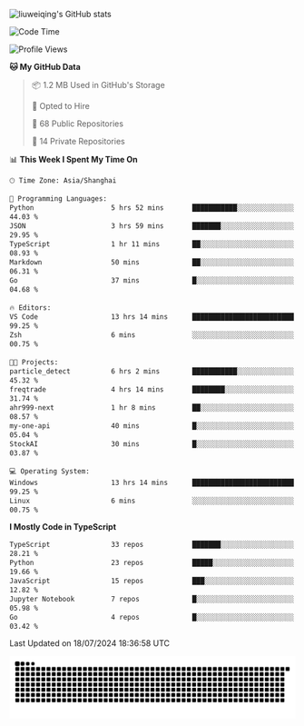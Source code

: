 ![liuweiqing's GitHub stats](https://github-readme-stats.vercel.app/api?username=14790897&show_icons=true&locale=cn&include_all_commits=true&count_private=true)

<!--START_SECTION:waka-->
![Code Time](http://img.shields.io/badge/Code%20Time-1%2C166%20hrs%2022%20mins-blue)

![Profile Views](http://img.shields.io/badge/Profile%20Views-4-blue)

**🐱 My GitHub Data** 

> 📦 1.2 MB Used in GitHub's Storage 
 > 
> 💼 Opted to Hire
 > 
> 📜 68 Public Repositories 
 > 
> 🔑 14 Private Repositories 
 > 
📊 **This Week I Spent My Time On** 

```text
🕑︎ Time Zone: Asia/Shanghai

💬 Programming Languages: 
Python                   5 hrs 52 mins       ███████████░░░░░░░░░░░░░░   44.03 % 
JSON                     3 hrs 59 mins       ███████░░░░░░░░░░░░░░░░░░   29.95 % 
TypeScript               1 hr 11 mins        ██░░░░░░░░░░░░░░░░░░░░░░░   08.93 % 
Markdown                 50 mins             ██░░░░░░░░░░░░░░░░░░░░░░░   06.31 % 
Go                       37 mins             █░░░░░░░░░░░░░░░░░░░░░░░░   04.68 % 

🔥 Editors: 
VS Code                  13 hrs 14 mins      █████████████████████████   99.25 % 
Zsh                      6 mins              ░░░░░░░░░░░░░░░░░░░░░░░░░   00.75 % 

🐱‍💻 Projects: 
particle_detect          6 hrs 2 mins        ███████████░░░░░░░░░░░░░░   45.32 % 
freqtrade                4 hrs 14 mins       ████████░░░░░░░░░░░░░░░░░   31.74 % 
ahr999-next              1 hr 8 mins         ██░░░░░░░░░░░░░░░░░░░░░░░   08.57 % 
my-one-api               40 mins             █░░░░░░░░░░░░░░░░░░░░░░░░   05.04 % 
StockAI                  30 mins             █░░░░░░░░░░░░░░░░░░░░░░░░   03.87 % 

💻 Operating System: 
Windows                  13 hrs 14 mins      █████████████████████████   99.25 % 
Linux                    6 mins              ░░░░░░░░░░░░░░░░░░░░░░░░░   00.75 % 
```

**I Mostly Code in TypeScript** 

```text
TypeScript               33 repos            ███████░░░░░░░░░░░░░░░░░░   28.21 % 
Python                   23 repos            █████░░░░░░░░░░░░░░░░░░░░   19.66 % 
JavaScript               15 repos            ███░░░░░░░░░░░░░░░░░░░░░░   12.82 % 
Jupyter Notebook         7 repos             █░░░░░░░░░░░░░░░░░░░░░░░░   05.98 % 
Go                       4 repos             █░░░░░░░░░░░░░░░░░░░░░░░░   03.42 % 
```




 Last Updated on 18/07/2024 18:36:58 UTC
<!--END_SECTION:waka-->

<picture>
  <source media="(prefers-color-scheme: dark)" srcset="https://raw.githubusercontent.com/14790897/14790897/output/github-contribution-grid-snake-dark.svg" />
  <source media="(prefers-color-scheme: light)" srcset="https://raw.githubusercontent.com/14790897/14790897/output/github-contribution-grid-snake.svg" />
  <img alt="github-snake" src="https://raw.githubusercontent.com/14790897/14790897/output/github-contribution-grid-snake.svg" />
</picture>
